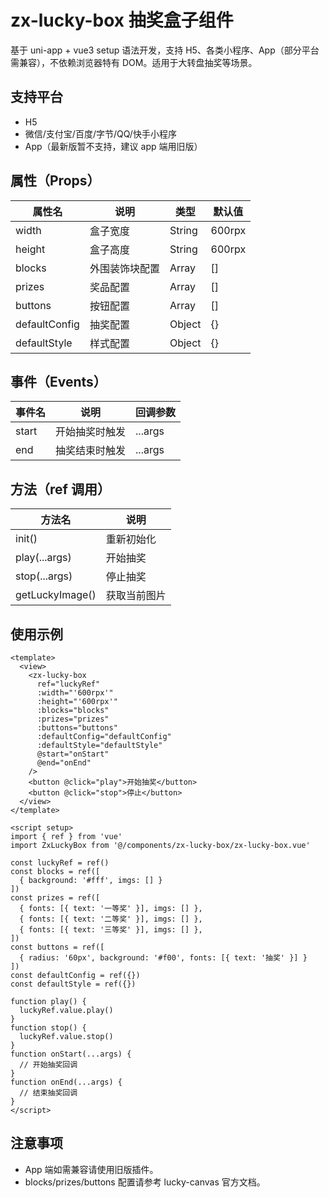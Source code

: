 # zx-lucky-box 抽奖盒子组件

基于 uni-app + vue3 setup 语法开发，支持 H5、各类小程序、App（部分平台需兼容），不依赖浏览器特有 DOM。适用于大转盘抽奖等场景。

## 支持平台
- H5
- 微信/支付宝/百度/字节/QQ/快手小程序
- App（最新版暂不支持，建议 app 端用旧版）

## 属性（Props）
| 属性名         | 说明               | 类型    | 默认值     |
| -------------- | ------------------ | ------- | ---------- |
| width          | 盒子宽度           | String  | 600rpx     |
| height         | 盒子高度           | String  | 600rpx     |
| blocks         | 外围装饰块配置     | Array   | []         |
| prizes         | 奖品配置           | Array   | []         |
| buttons        | 按钮配置           | Array   | []         |
| defaultConfig  | 抽奖配置           | Object  | {}         |
| defaultStyle   | 样式配置           | Object  | {}         |

## 事件（Events）
| 事件名 | 说明           | 回调参数 |
| ------ | -------------- | -------- |
| start  | 开始抽奖时触发 | ...args  |
| end    | 抽奖结束时触发 | ...args  |

## 方法（ref 调用）
| 方法名        | 说明           |
| ------------- | -------------- |
| init()        | 重新初始化     |
| play(...args) | 开始抽奖       |
| stop(...args) | 停止抽奖       |
| getLuckyImage() | 获取当前图片 |

## 使用示例
```vue
<template>
  <view>
    <zx-lucky-box
      ref="luckyRef"
      :width="'600rpx'"
      :height="'600rpx'"
      :blocks="blocks"
      :prizes="prizes"
      :buttons="buttons"
      :defaultConfig="defaultConfig"
      :defaultStyle="defaultStyle"
      @start="onStart"
      @end="onEnd"
    />
    <button @click="play">开始抽奖</button>
    <button @click="stop">停止</button>
  </view>
</template>

<script setup>
import { ref } from 'vue'
import ZxLuckyBox from '@/components/zx-lucky-box/zx-lucky-box.vue'

const luckyRef = ref()
const blocks = ref([
  { background: '#fff', imgs: [] }
])
const prizes = ref([
  { fonts: [{ text: '一等奖' }], imgs: [] },
  { fonts: [{ text: '二等奖' }], imgs: [] },
  { fonts: [{ text: '三等奖' }], imgs: [] },
])
const buttons = ref([
  { radius: '60px', background: '#f00', fonts: [{ text: '抽奖' }] }
])
const defaultConfig = ref({})
const defaultStyle = ref({})

function play() {
  luckyRef.value.play()
}
function stop() {
  luckyRef.value.stop()
}
function onStart(...args) {
  // 开始抽奖回调
}
function onEnd(...args) {
  // 结束抽奖回调
}
</script>
```

## 注意事项
- App 端如需兼容请使用旧版插件。
- blocks/prizes/buttons 配置请参考 lucky-canvas 官方文档。 